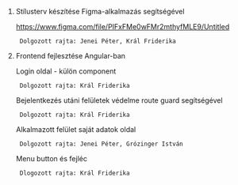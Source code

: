 1. Stílusterv készítése Figma-alkalmazás segítségével

	https://www.figma.com/file/PIFxFMe0wFMr2mthyfMLE9/Untitled

		Dolgozott rajta: Jenei Péter, Král Friderika

2. Frontend fejlesztése Angular-ban
	
	Login oldal - külön component
		
		Dolgozott rajta: Král Friderika
	
	Bejelentkezés utáni felületek védelme route guard segítségével
	
		Dolgozott rajta: Král Friderika
		
	Alkalmazott felület saját adatok oldal
	
		Dolgozott rajta: Jenei Péter, Grózinger István
		
	Menu button és fejléc
	
		Dlogozott rajta: Král Friderika
		
		


		
	

	